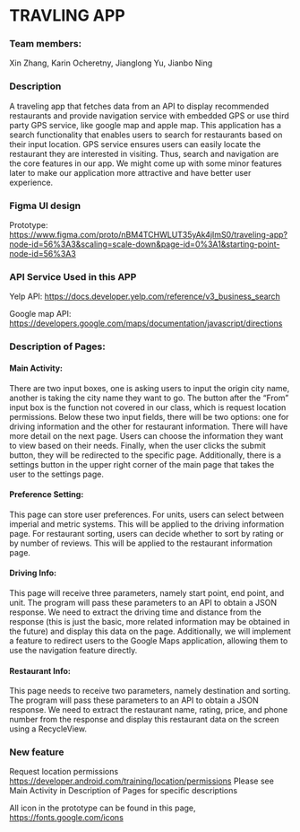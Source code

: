 # TRAVLING APP

### Team members:
Xin Zhang, Karin Ocheretny, Jianglong Yu, Jianbo Ning

### Description
A traveling app that fetches data from an API to display recommended restaurants and provide navigation service with embedded GPS or use third party GPS service, like google map and apple map. This application has a search functionality that enables users to search for restaurants based on their input location. GPS service ensures users can easily locate the restaurant they are interested in visiting. Thus, search and navigation are the core features in our app. We might come up with some minor features later to make our application more attractive and have better user experience.

### Figma UI design
Prototype: https://www.figma.com/proto/nBM4TCHWLUT35yAk4jImS0/traveling-app?node-id=56%3A3&scaling=scale-down&page-id=0%3A1&starting-point-node-id=56%3A3

### API Service Used in this APP
Yelp API: https://docs.developer.yelp.com/reference/v3_business_search 

Google map API: https://developers.google.com/maps/documentation/javascript/directions 

### Description of Pages: 
#### Main Activity: 
There are two input boxes, one is asking users to input the origin city name, another is taking the city name they want to go. The button after the “From” input box is the function not covered in our class, which is request location permissions. Below these two input fields, there will be two options: one for driving information and the other for restaurant information. There will have more detail on the next page. Users can choose the information they want to view based on their needs. Finally, when the user clicks the submit button, they will be redirected to the specific page. Additionally, there is a settings button in the upper right corner of the main page that takes the user to the settings page.
#### Preference Setting: 
This page can store user preferences. For units, users can select between imperial and metric systems. This will be applied to the driving information page. For restaurant sorting, users can decide whether to sort by rating or by number of reviews. This will be applied to the restaurant information page.
#### Driving Info: 
This page will receive three parameters, namely start point, end point, and unit. The program will pass these parameters to an API to obtain a JSON response. We need to extract the driving time and distance from the response (this is just the basic, more related information may be obtained in the future) and display this data on the page. Additionally, we will implement a feature to redirect users to the Google Maps application, allowing them to use the navigation feature directly.
#### Restaurant Info: 
This page needs to receive two parameters, namely destination and sorting. The program will pass these parameters to an API to obtain a JSON response. We need to extract the restaurant name, rating, price, and phone number from the response and display this restaurant data on the screen using a RecycleView.

### New feature
Request location permissions https://developer.android.com/training/location/permissions 
Please see Main Activity in Description of Pages for specific descriptions


All icon in the prototype can be found in this page, https://fonts.google.com/icons 
